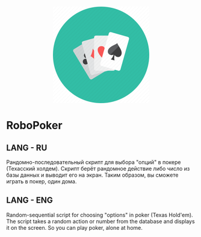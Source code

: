 <p align="center"><img src="img/logo.png" width="256"></p>

# RoboPoker
## LANG - RU
Рандомно-последовательный скрипт для выбора "опций" в покере (Техасский холдем).
Скрипт берёт рандомное действие либо число из базы данных и выводит его на экран.
Таким образом, вы сможете играть в покер, один дома. 

## LANG - ENG 
Random-sequential script for choosing "options" in poker (Texas Hold'em). 
The script takes a random action or number from the database and displays it on the screen. 
So you can play poker, alone at home.